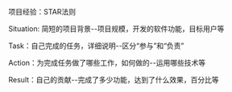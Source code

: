 <!--
 * @Description: 
 * @Version: 2.0
 * @Autor: lxp
 * @Date: 2021-09-02 15:04:32
 * @LastEditors: lxp
 * @LastEditTime: 2021-09-02 15:10:51
-->
项目经验：STAR法则

Situation: 简短的项目背景--项目规模，开发的软件功能，目标用户等

Task：自己完成的任务，详细说明--区分“参与”和“负责”

Action：为完成任务做了哪些工作，如何做的--运用哪些技术等

Result：自己的贡献--完成了多少功能，达到了什么效果，百分比等